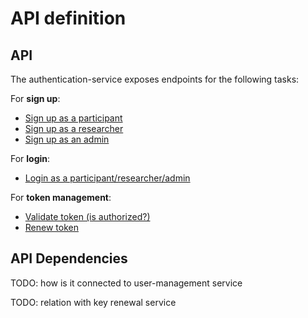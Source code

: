 # API definition

## API
The authentication-service exposes endpoints for the following tasks:

For **sign up**:
* [Sign up as a participant](./api-methods/signup-participant.md)
* [Sign up as a researcher](./api-methods/signup-researcher.md)
* [Sign up as an admin](./api-methods/signup-admin.md)

For **login**:
* [Login as a participant/researcher/admin](./api-methods/login.md)

For **token management**:
* [Validate token (is authorized?)](./api-methods/validate-token.md)
* [Renew token](./api-methods/renew-token.md)

## API Dependencies
TODO: how is it connected to user-management service

TODO: relation with key renewal service

